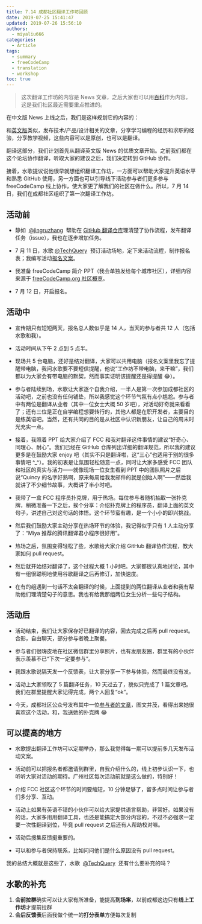```yaml
---
title: 7.14 成都社区翻译工作坊回顾
date: 2019-07-25 15:41:47
updated: 2019-07-26 15:56:10
authors:
  - miyaliu666
categories:
  - Article
tags:
  - summary
  - freeCodeCamp
  - translation
  - workshop
toc: true
---
```


> 这次翻译工作坊的内容是 News 文章，之后大家也可以用[百科][1]作为内容，这是我们社区最近需要重点推进的。

在中文版 News 上线之后，我们是这样规划它的内容的：

和[英文版][2]类似，发布技术/产品/设计相关的文章，分享学习编程的经历和求职的经验，分享教学视频，这些内容可以是原创，也可以是翻译。

翻译这部分，我们计划首先从翻译英文版 News 的优质文章开始。之前我们都在这个论坛协作翻译，听取大家的建议之后，我们决定转到 GitHub 协作。

接着，水歌提议说他很早就想组织翻译工作坊，一方面可以帮助大家提升英语水平和熟悉 GitHub 使用，另一方面也可以引导线下活动参与者们更多参与 freeCodeCamp 线上协作，使大家更了解我们的社区在做什么。所以，7 月 14 日，我们在成都社区组织了第一次翻译工作坊。

<!-- more -->

## 活动前

- 静如  [@jingruzhang][3]  帮助在 [GitHub 翻译仓库][4]理清楚了协作流程，发布翻译任务（issue），我也在逐步增加任务。

- 7 月 11 日，水歌 [@TechQuery][5]  预订活动场地，定下来活动流程，制作报名表；我编写活动[报名文案][6]。

- 我准备 freeCodeCamp 简介 PPT（我会单独发给每个城市社区），详细内容来源于 [freeCodeCamp.org 社区概览][7]。

- 7 月 12 日，开启报名。

## 活动中

- 宣传期只有短短两天，报名总人数似乎是 14 人，当天的参与者共 12 人（包括水歌和我）。

- 活动时间从下午 2 点到 5 点半。

- 现场共 5 台电脑，还好是结对翻译，大家可以共用电脑（报名文案里我忘了提醒带电脑，我问水歌要不要短信提醒，他说“工作坊不带电脑，来干嘛”，我们都以为大家会有带电脑的默契，然而事实证明该提醒还是得提醒 😂）。

- 参与者陆续到场，水歌让大家逐个自我介绍，一半人是第一次参加成都社区的活动吧，之前也没有任何铺垫，所以我感觉这个环节气氛有点小尴尬。参与者中有两位是翻译从业者（其中一位女士大概 50 岁吧），对活动好奇就来看看了；还有三位是正在自学编程想要转行的，其他人都是在职开发者，主要目的是练英语吧。当然，还有共同的目的是从社区中认识新朋友，让自己的周末时光充实一点。

- 接着，我照着 PPT 给大家介绍了 FCC 和我对翻译这件事情的建议“好奇心、同理心、耐心”。我们已经在 GitHub 仓库列出详细的翻译规范，所以我的建议更多是在鼓励大家 enjoy 吧（其实不只是翻译啦，这“三心”也适用于别的很多事情吧 ^\_^）。我的初衷是让氛围轻松随意一点，同时让大家多感受 FCC 团队和社区的真实与活力——就像现场一位女生看到 PPT 中的团队照片之后说“Quincy 的名字好熟啊，原来每周给我发邮件的就是创始人啊”——然后我就讲了不少细节故事，大概讲了半小时吧。

- 我带了一盒 FCC 程序员扑克牌，用于热场。每位参与者随机抽取一张扑克牌，稍微准备一下之后，挨个分享：介绍扑克牌上的程序员，翻译上面的英文句子，讲述自己对这句话的体悟。这个环节蛮有趣，是一个小小的即兴挑战。

- 然后我们鼓励大家主动分享在热场环节的体验，我记得似乎只有 1 人主动分享了：“Miya 推荐的腾讯翻译君小程序很好用”。

- 热场之后，氛围变得轻松了些，水歌给大家介绍 GitHub 翻译协作流程，教大家如何 pull request。

- 然后就开始结对翻译了，这个过程大概 1 小时吧。大家都很认真地讨论，其中有一组很聪明地使用谷歌翻译之后再修订，加快速度。

- 在有的组遇到一句话不太会翻译的时候，上面提到的两位翻译从业者和我有帮助他们理清楚句子的意思。我也有给我那组两位女生分析一些句子结构。

## 活动后

- 活动结束，我们让大家保存好已翻译的内容，回去完成之后再 pull request。合影，自由聊天，部分参与者晚上聚餐。

- 参与者们很嗨皮地在社区微信群里分享照片，也有发朋友圈，群里有的小伙伴表示羡慕不已“下次一定要参与”。

- 我跟水歌说隔天发一个反馈表，让大家分享一下参与体验，然而最终没有发。

- 活动上大家领取了 5 篇翻译任务，10 天过去了，貌似只完成了 1 篇文章吧。我们在群里提醒大家记得完成，两个人回复“ok”。

- 今天，成都社区公众号发布其中一位[参与者的文章][8]，图文并茂，看得出来她很喜欢这个活动，和，我送她的扑克牌 😂

## 可以提高的地方

- 水歌提出翻译工作坊可以定期举办，那么我觉得每一期可以提前多几天发布活动文案。

- 活动前可以把报名者都邀请到群里，自我介绍什么的，线上初步认识一下，也听听大家对活动的期待。广州社区每次活动前就是这么做的，特别好！

- 介绍 FCC 社区这个环节的时间要缩短，10 分钟足够了，留多点时间让参与者们多分享、互动。

- 活动上如果有英语不错的小伙伴可以给大家提供语言帮助，非常好。如果没有的话，大家多用用翻译工具，也还是能搞定大部分内容的，不过不必强求一定要一次性翻译到位，毕竟 pull request 之后还有人帮助校对嘛。

- 活动后搜集反馈挺重要的。

- 可以和参与者保持联系，比如问问他们是什么原因没有 pull request。

我的总结大概就是这些了，水歌  [@TechQuery][9]  还有什么要补充的吗？

## 水歌的补充

1. **会前拉群**确实可以让大家有所准备，能提高**到场率**，以前成都这边只有**线上工作坊**才提前拉群
2. **会后反馈表**后面我做个统一的**打分表单**方便每次复制

[1]: https://chinese.freecodecamp.org/forum/c/guides
[2]: https://www.freecodecamp.org/news/
[3]: https://chinese.freecodecamp.org/forum/u/jingruzhang
[4]: https://github.com/freeCodeCamp/news-translation
[5]: https://chinese.freecodecamp.org/forum/u/techquery
[6]: https://mp.weixin.qq.com/s/W-vdZkfG_For8xVOCFDrcg
[7]: https://chinese.freecodecamp.org/forum/t/freecodecamp-org/250
[8]: https://mp.weixin.qq.com/s/6AL18XNA7Jh4DfLkCmsi9w
[9]: https://chinese.freecodecamp.org/forum/u/techquery

